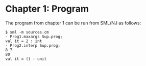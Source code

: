 # Chapter 1: Program

The program from chapter 1 can be run from SML/NJ as follows:

```
$ sml -m sources.cm
- Prog1.maxargs Sup.prog;
val it = 2 : int
- Prog2.interp Sup.prog;
8 7
80
val it = () : unit
```

